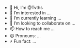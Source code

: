 - 👋 Hi, I’m @Tvths
- 👀 I’m interested in ...
- 🌱 I’m currently learning ...
- 💞️ I’m looking to collaborate on ...
- 📫 How to reach me ...
- 😄 Pronouns: ...
- ⚡ Fun fact: ...

<!---
Tvths/Tvths is a ✨ special ✨ repository because its `README.md` (this file) appears on your GitHub profile.
You can click the Preview link to take a look at your changes.
--->

